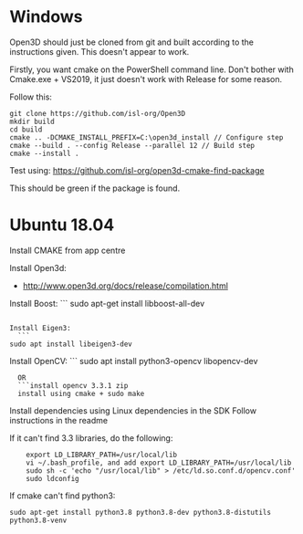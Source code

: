 # Windows
Open3D should just be cloned from git and built according to the instructions given. This doesn't appear to work.

Firstly, you want cmake on the PowerShell command line. Don't bother with Cmake.exe + VS2019, it just doesn't work with Release for some reason.

Follow this:
```
git clone https://github.com/isl-org/Open3D
mkdir build
cd build
cmake .. -DCMAKE_INSTALL_PREFIX=C:\open3d_install // Configure step
cmake --build . --config Release --parallel 12 // Build step
cmake --install .
```
Test using: https://github.com/isl-org/open3d-cmake-find-package

This should be green if the package is found.

# Ubuntu 18.04
Install CMAKE from app centre

Install Open3d:
 - http://www.open3d.org/docs/release/compilation.html

Install Boost:
	```
  sudo apt-get install libboost-all-dev
  ```

Install Eigen3:
	```
  sudo apt install libeigen3-dev
  ```

Install OpenCV:
	```
  sudo apt install python3-opencv libopencv-dev
  ```
	OR 
	```install opencv 3.3.1 zip
	install using cmake + sudo make
  ```
	
	
Install dependencies using Linux dependencies in the SDK
Follow instructions in the readme

If it can't find 3.3 libraries, do the following:
```
	export LD_LIBRARY_PATH=/usr/local/lib
	vi ~/.bash_profile, and add export LD_LIBRARY_PATH=/usr/local/lib
	sudo sh -c 'echo "/usr/local/lib" > /etc/ld.so.conf.d/opencv.conf'
	sudo ldconfig
  ```

	
If cmake can't find python3:
```
sudo apt-get install python3.8 python3.8-dev python3.8-distutils python3.8-venv
```
